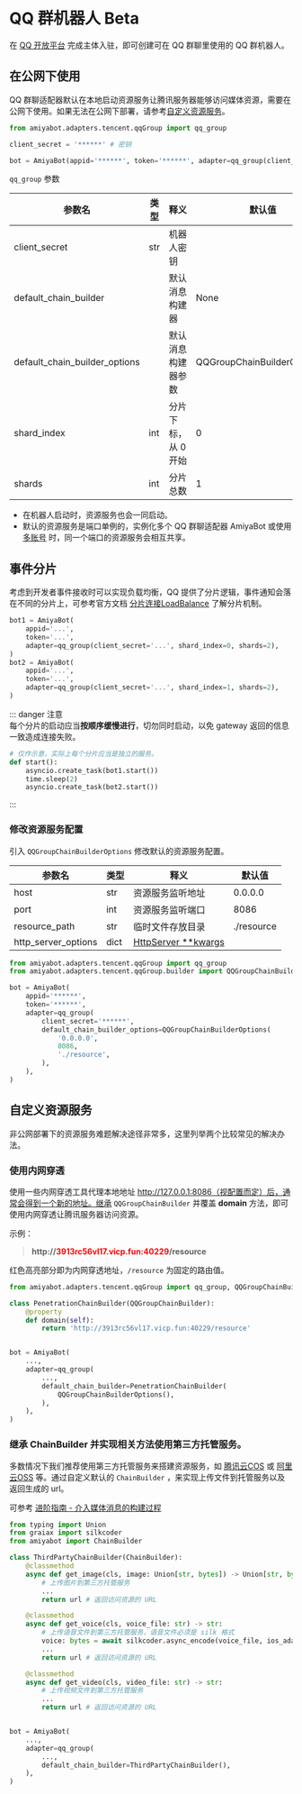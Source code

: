 # QQ 群机器人 <span class="beta-tag">Beta</span>

在 [QQ 开放平台](https://bot.q.qq.com/wiki/#_2-%E4%BC%81%E4%B8%9A%E4%B8%BB%E4%BD%93%E5%85%A5%E9%A9%BB) 完成主体入驻，即可创建可在
QQ 群聊里使用的 QQ 群机器人。

## 在公网下使用

QQ
群聊适配器默认在本地启动资源服务让腾讯服务器能够访问媒体资源，需要在公网下使用。如果无法在公网下部署，请参考[自定义资源服务](#自定义资源服务)。

```python
from amiyabot.adapters.tencent.qqGroup import qq_group

client_secret = '******' # 密钥

bot = AmiyaBot(appid='******', token='******', adapter=qq_group(client_secret))
```

`qq_group` 参数

| 参数名                           | 类型  | 释义          | 默认值                          |
|-------------------------------|-----|-------------|------------------------------|
| client_secret                 | str | 机器人密钥       |                              |
| default_chain_builder         |     | 默认消息构建器     | None                         |
| default_chain_builder_options |     | 默认消息构建器参数   | QQGroupChainBuilderOptions() |
| shard_index                   | int | 分片下标，从 0 开始 | 0                            |
| shards                        | int | 分片总数        | 1                            |

- 在机器人启动时，资源服务也会一同启动。
- 默认的资源服务是端口单例的，实例化多个 QQ 群聊适配器 AmiyaBot 或使用 [多账号](/develop/basic/multipleAccounts.html)
  时，同一个端口的资源服务会相互共享。

## 事件分片

考虑到开发者事件接收时可以实现负载均衡，QQ
提供了分片逻辑，事件通知会落在不同的分片上，可参考官方文档 [分片连接LoadBalance](https://bot.q.qq.com/wiki/develop/api-v2/dev-prepare/interface-framework/event-emit.html#%E5%88%86%E7%89%87%E8%BF%9E%E6%8E%A5loadbalance)
了解分片机制。

```python
bot1 = AmiyaBot(
    appid='...',
    token='...',
    adapter=qq_group(client_secret='...', shard_index=0, shards=2),
)
bot2 = AmiyaBot(
    appid='...',
    token='...',
    adapter=qq_group(client_secret='...', shard_index=1, shards=2),
)
```

::: danger 注意<br>
每个分片的启动应当**按顺序缓慢进行**，切勿同时启动，以免 gateway 返回的信息一致造成连接失败。

```python
# 仅作示意，实际上每个分片应当是独立的服务。
def start():
    asyncio.create_task(bot1.start())
    time.sleep(2)
    asyncio.create_task(bot2.start())
```

:::

### 修改资源服务配置

引入 `QQGroupChainBuilderOptions` 修改默认的资源服务配置。

| 参数名                 | 类型   | 释义                                                        | 默认值        |
|---------------------|------|-----------------------------------------------------------|------------|
| host                | str  | 资源服务监听地址                                                  | 0.0.0.0    |
| port                | int  | 资源服务监听端口                                                  | 8086       |
| resource_path       | str  | 临时文件存放目录                                                  | ./resource |
| http_server_options | dict | [HttpServer **kwargs](/develop/advanced/httpSupport.html) |            |

```python
from amiyabot.adapters.tencent.qqGroup import qq_group
from amiyabot.adapters.tencent.qqGroup.builder import QQGroupChainBuilderOptions

bot = AmiyaBot(
    appid='******',
    token='******',
    adapter=qq_group(
        client_secret='******',
        default_chain_builder_options=QQGroupChainBuilderOptions(
            '0.0.0.0',
            8086,
            './resource',
        ),
    ),
)
```

## 自定义资源服务

非公网部署下的资源服务难题解决途径非常多，这里列举两个比较常见的解决办法。

### 使用内网穿透

使用一些内网穿透工具代理本地地址 http://127.0.0.1:8086（视配置而定）后，通常会得到一个新的地址。继承 `QQGroupChainBuilder`
并覆盖 **domain** 方法，即可使用内网穿透让腾讯服务器访问资源。

示例：

> **http://<span style="color: red">3913rc56vl17.vicp.fun:40229</span>/resource**

红色高亮部分即为内网穿透地址，`/resource` 为固定的路由值。

```python
from amiyabot.adapters.tencent.qqGroup import qq_group, QQGroupChainBuilder, QQGroupChainBuilderOptions

class PenetrationChainBuilder(QQGroupChainBuilder):
    @property
    def domain(self):
        return 'http://3913rc56vl17.vicp.fun:40229/resource'


bot = AmiyaBot(
    ...,
    adapter=qq_group(
        ...,
        default_chain_builder=PenetrationChainBuilder(
            QQGroupChainBuilderOptions(),
        ),
    ),
)
```

### 继承 ChainBuilder 并实现相关方法使用第三方托管服务。

多数情况下我们推荐使用第三方托管服务来搭建资源服务，如 [腾讯云COS](https://www.baidu.com/s?wd=%E8%85%BE%E8%AE%AF%E4%BA%91COS)
或 [阿里云OSS](https://www.baidu.com/s?wd=%E9%98%BF%E9%87%8C%E4%BA%91OSS) 等。通过自定义默认的 `ChainBuilder`
，来实现上传文件到托管服务以及返回生成的 url。

可参考 [进阶指南 - 介入媒体消息的构建过程](/develop/advanced/chainBuilder.md)

```python
from typing import Union
from graiax import silkcoder
from amiyabot import ChainBuilder

class ThirdPartyChainBuilder(ChainBuilder):
    @classmethod
    async def get_image(cls, image: Union[str, bytes]) -> Union[str, bytes]:
        # 上传图片到第三方托管服务
        ...
        return url # 返回访问资源的 URL

    @classmethod
    async def get_voice(cls, voice_file: str) -> str:
        # 上传语音文件到第三方托管服务，语音文件必须是 silk 格式
        voice: bytes = await silkcoder.async_encode(voice_file, ios_adaptive=True)
        ...
        return url # 返回访问资源的 URL

    @classmethod
    async def get_video(cls, video_file: str) -> str:
        # 上传视频文件到第三方托管服务
        ...
        return url # 返回访问资源的 URL


bot = AmiyaBot(
    ...,
    adapter=qq_group(
        ...,
        default_chain_builder=ThirdPartyChainBuilder(),
    ),
)
```
